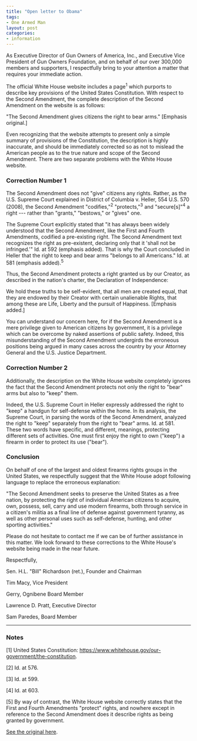 ```yaml
---
title: "Open letter to Obama"
tags:
- One Armed Man
layout: post
categories:
- information
---
```


As Executive Director of Gun Owners of America, Inc., and Executive Vice President of Gun Owners Foundation, and on behalf of our over 300,000 members and supporters, I respectfully bring to your attention a matter that requires your immediate action.

The official White House website includes a page<sup>1</sup> which purports to describe key provisions of the United States Constitution. With respect to the Second Amendment, the complete description of the Second Amendment on the website is as follows:

"The Second Amendment gives citizens the right to bear arms." \[Emphasis original.\]

Even recognizing that the website attempts to present only a simple summary of provisions of the Constitution, the description is highly inaccurate, and should be immediately corrected so as not to mislead the American people as to the true nature and scope of the Second Amendment. There are two separate problems with the White House website.

### Correction Number 1

The Second Amendment does not "give" citizens any rights. Rather, as the U.S. Supreme Court explained in District of Columbia v. Heller, 554 U.S. 570 (2008), the Second Amendment "codifies,"<sup>2</sup> "protects,"<sup>3</sup> and "secure\[s\]"<sup>4</sup> a right --- rather than "grants," "bestows," or "gives" one.

The Supreme Court explicitly stated that "it has always been widely understood that the Second Amendment, like the First and Fourth Amendments, codified a pre-existing right. The Second Amendment text recognizes the right as pre-existent, declaring only that it 'shall not be infringed.'" Id. at 592 (emphasis added). That is why the Court concluded in Heller that the right to keep and bear arms "belongs to all Americans." Id. at 581 (emphasis added).<sup>5</sup>

Thus, the Second Amendment protects a right granted us by our Creator, as described in the nation's charter, the Declaration of Independence:

We hold these truths to be self-evident, that all men are created equal, that they are endowed by their Creator with certain unalienable Rights, that among these are Life, Liberty and the pursuit of Happiness. \[Emphasis added.\]

You can understand our concern here, for if the Second Amendment is a mere privilege given to American citizens by government, it is a privilege which can be overcome by naked assertions of public safety. Indeed, this misunderstanding of the Second Amendment undergirds the erroneous positions being argued in many cases across the country by your Attorney General and the U.S. Justice Department.

### Correction Number 2

Additionally, the description on the White House website completely ignores the fact that the Second Amendment protects not only the right to "bear" arms but also to "keep" them.

Indeed, the U.S. Supreme Court in Heller expressly addressed the right to "keep" a handgun for self-defense within the home. In its analysis, the Supreme Court, in parsing the words of the Second Amendment, analyzed the right to "keep" separately from the right to "bear" arms. Id. at 581. These two words have specific, and different, meanings, protecting different sets of activities. One must first enjoy the right to own ("keep") a firearm in order to protect its use ("bear").

### Conclusion

On behalf of one of the largest and oldest firearms rights groups in the United States, we respectfully suggest that the White House adopt following language to replace the erroneous explanation:

"The Second Amendment seeks to preserve the United States as a free nation, by protecting the right of individual American citizens to acquire, own, possess, sell, carry and use modern firearms, both through service in a citizen's militia as a final line of defense against government tyranny, as well as other personal uses such as self-defense, hunting, and other sporting activities."

Please do not hesitate to contact me if we can be of further assistance in this matter. We look forward to these corrections to the White House's website being made in the near future.

Respectfully,

Sen. H.L. "Bill" Richardson (ret.), Founder and Chairman

Tim Macy, Vice President

Gerry, Ognibene Board Member

Lawrence D. Pratt, Executive Director

Sam Paredes, Board Member

---

### Notes

\[1\] United States Constitution: https://www.whitehouse.gov/our-government/the-constitution.

\[2\] Id. at 576.

\[3\] Id. at 599.

\[4\] Id. at 603.

\[5\] By way of contrast, the White House website correctly states that the First and Fourth Amendments "protect" rights, and nowhere except in reference to the Second Amendment does it describe rights as being granted by government.

[See the original here](https://gunowners.org/media8052014b.htm).